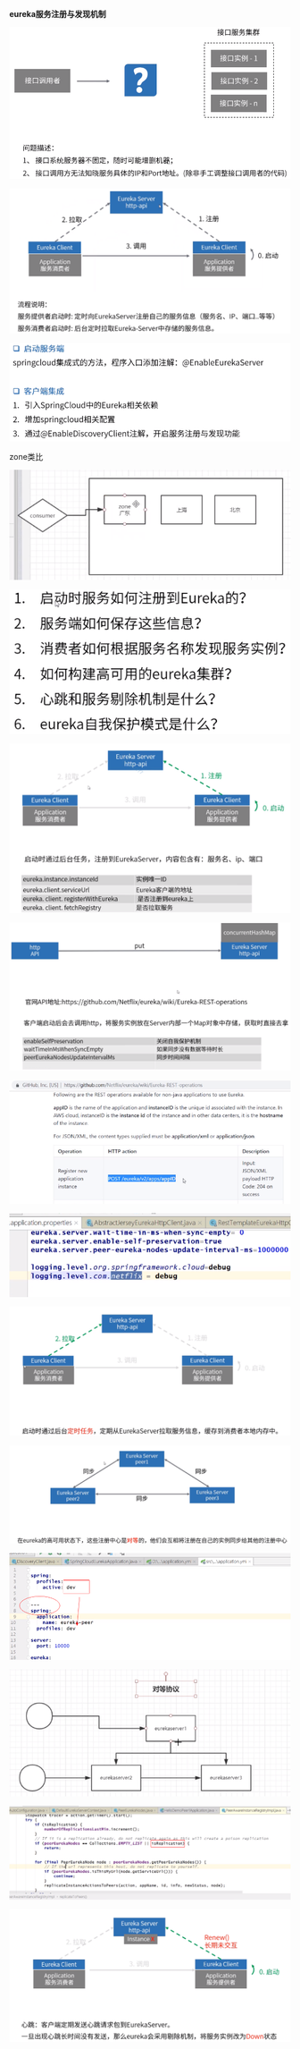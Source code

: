 **eureka服务注册与发现机制**



![](无服务注册中心.png)



![](eureka作用.png)



![](如何集成eureka.png)



zone类比

![](zone.png)



![](eureka核心知识.png)



![](服务注册流程.png)



![](服务端保存信息.png)



![](发送方式.png)



![](通过日志来跟踪代码.png)



![](消费者服务发现.png)



![](高可用集群.png)



![](示例.png)



![](通过对等协议同步数据.png)



![](防止重复同步.png)



![](心跳和服务剔除机制.png)


